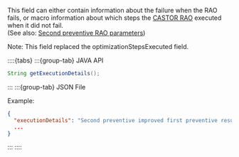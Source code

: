 This field can either contain information about the failure when the RAO fails, or macro information about which steps the [CASTOR RAO](/castor.md#algorithm) executed when it did not fail.  
(See also: [Second preventive RAO parameters](/parameters.md#second-preventive-rao-parameters))

Note: This field replaced the optimizationStepsExecuted field.

::::{tabs}
:::{group-tab} JAVA API

~~~java
String getExecutionDetails();
~~~

:::
:::{group-tab} JSON File

Example:

~~~json
{
  "executionDetails": "Second preventive improved first preventive results",
  ...
}
~~~

:::
::::
